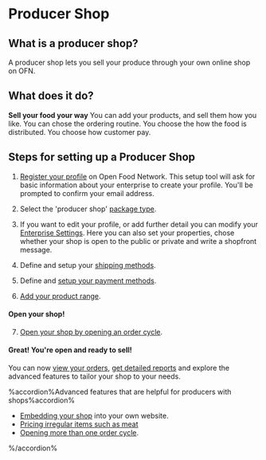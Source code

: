 # Producer Shop

## What is a producer shop?
A producer shop lets you sell your produce through your own online shop on OFN.

## What does it do?
**Sell your food your way**
You can add your products, and sell them how you like. You can chose the ordering routine. You choose the how the food is distributed. You choose how customer pay.

## Steps for setting up a Producer Shop

1) [Register your profile](/create-an-account.md) on Open Food Network. This setup tool will ask for basic information about your enterprise to create your profile. You'll be prompted to confirm your email address.

2) Select the 'producer shop' [package type](/hub-profile-types.md).

3) If you want to edit your profile, or add further detail you can modify your [Enterprise Settings](/your-profile.md). Here you can also set your properties, chose whether your shop is open to the public or private and write a shopfront message.

4) Define and setup your [shipping methods](/shipping-methods.md).

5) Define and [setup your payment methods](/payment-methods.md).

6) [Add your product range](/products.md).

#### **Open your shop!**

7) [Open your shop by opening an order cycle](/order-cycles-adv.md).

#### **Great! You're open and ready to sell!**

You can now [view your orders](/view-orders.md), [get detailed reports](/reports.md) and explore the advanced features to tailor your shop to your needs.


%accordion%Advanced features that are helpful for producers with shops%accordion%
- [Embedding your shop](/embedded-shopfronts.md) into your own website.
- [Pricing irregular items such as meat](/pricing-irregular-indivisible-meat-items.md)
- [Opening more than one order cycle](/opening-more-than-one-order-cycle.md).

%/accordion%
